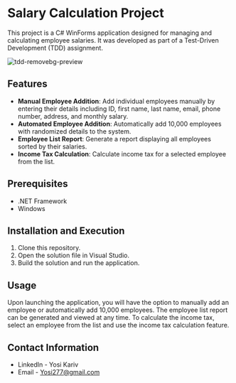# Salary Calculation Project

This project is a C# WinForms application designed for managing and calculating employee salaries. It was developed as part of a Test-Driven Development (TDD) assignment.

![tdd-removebg-preview](https://github.com/YosiKariv1/SalaryCalculationProject/assets/93153387/a21bccb6-5033-4653-8b0b-8770969ef1d2)

## Features

- **Manual Employee Addition**: Add individual employees manually by entering their details including ID, first name, last name, email, phone number, address, and monthly salary.
- **Automated Employee Addition**: Automatically add 10,000 employees with randomized details to the system.
- **Employee List Report**: Generate a report displaying all employees sorted by their salaries.
- **Income Tax Calculation**: Calculate income tax for a selected employee from the list.

## Prerequisites

- .NET Framework
- Windows

## Installation and Execution

1. Clone this repository.
2. Open the solution file in Visual Studio.
3. Build the solution and run the application.

## Usage

Upon launching the application, you will have the option to manually add an employee or automatically add 10,000 employees. The employee list report can be generated and viewed at any time. To calculate the income tax, select an employee from the list and use the income tax calculation feature.


## Contact Information

- LinkedIn - Yosi Kariv
- Email - Yosi277@gmail.com
